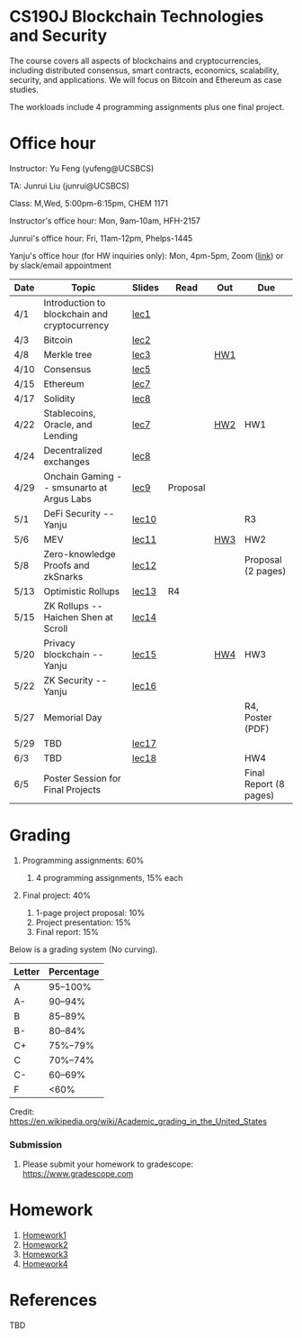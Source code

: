 # CS190J Blockchain Technologies and Security

The course covers all aspects of blockchains and cryptocurrencies, including distributed consensus, smart contracts, economics, scalability, security, and applications. We will focus on Bitcoin and Ethereum as case studies.

The workloads include 4 programming assignments plus one final project.

# Office hour
Instructor: Yu Feng (yufeng@UCSBCS)

TA: Junrui Liu (junrui@UCSBCS)

Class: M,Wed, 5:00pm-6:15pm, CHEM 1171

Instructor's office hour: Mon, 9am-10am, HFH-2157

Junrui's office hour: Fri, 11am-12pm, Phelps-1445

Yanju's office hour (for HW inquiries only): Mon, 4pm-5pm, Zoom ([link](https://ucsb.zoom.us/j/85737101992?pwd=UzlHNHNQQkVSenhDZzArejR4SWt1QT09)) or by slack/email appointment


| Date  | Topic                                         | Slides | Read | Out | Due |
|-------|-----------------------------------------------|--------|------|-----|-----|
| 4/1  | Introduction to blockchain and cryptocurrency                                  |  [lec1](lectures/lecture1.pdf)      |      |     |     |
| 4/3  | Bitcoin                                  |  [lec2](lectures/lecture2.pdf)      |      |     |     |
| 4/8  | Merkle tree          |  [lec3](lectures/lecture3.pdf)      |      | [HW1](homework/hw1) |     |
| 4/10  | Consensus             |  [lec5](lectures/lecture5.pdf)      |     |  |     |
| 4/15  | Ethereum               |  [lec7](lectures/lecture7.pdf)     |      |     |     |
| 4/17 | Solidity                           |  [lec8](lectures/lecture8.pdf)      |      |   |     |
| 4/22 |  Stablecoins, Oracle, and Lending                           |  [lec7](#)      |      | [HW2](homework/hw2) |  HW1   |
| 4/24 | Decentralized exchanges                         |  [lec8](#)      |      |  |     |
| 4/29 |  Onchain Gaming -- smsunarto at Argus Labs                       |  [lec9](#)      |  Proposal    |     | |
| 5/1 | DeFi Security    --Yanju      | [lec10](#)        |      |    |  R3   |
| 5/6 | MEV           | [lec11](#)        |      | [HW3](homework/hw3) | HW2 |
| 5/8 | Zero-knowledge Proofs and zkSnarks   |  [lec12](#)       |      |     |   Proposal (2 pages)  |
| 5/13  |  Optimistic Rollups                      |  [lec13](#)       |  R4    |     |     |
| 5/15  |  ZK Rollups -- Haichen Shen at Scroll  | [lec14](#)        |      |  |     |
| 5/20  | Privacy blockchain -- Yanju |   [lec15](#)     |      | [HW4](homework/hw4) | HW3 |
| 5/22  | ZK Security --Yanju |   [lec16](#)     |      |     |     |
| 5/27 | Memorial Day                       |         |       |     |   R4, Poster (PDF)  |
| 5/29 | TBD                |     [lec17](#)   |      |     |  |
| 6/3 | TBD        |   [lec18](#)      |      |     | HW4 |
| 6/5  | Poster Session for Final Projects                                 |        |      |     |  Final Report (8 pages)  |


# Grading

1. Programming assignments: 60%
    1. 4 programming assignments, 15% each
    
2. Final project: 40%
    1. 1-page project proposal: 10%
    2. Project presentation: 15%
    3. Final report: 15%


Below is a grading system (No curving).

| Letter | Percentage |
|--------|------------|
| A      | 95–100%     |
| A-     | 90–94%     |
| B     | 85–89%     |
| B-      | 80–84%     |
| C+     | 75%–79%     |
| C     | 70%–74%     |
| C-      | 60–69%     |
| F      | <60%       |

Credit: https://en.wikipedia.org/wiki/Academic_grading_in_the_United_States


### Submission
1. Please submit your homework to gradescope: https://www.gradescope.com


# Homework

1. [Homework1](homework/hw1)
2. [Homework2](homework/hw2)
3. [Homework3](homework/hw3)
3. [Homework4](homework/hw4)



# References

TBD

